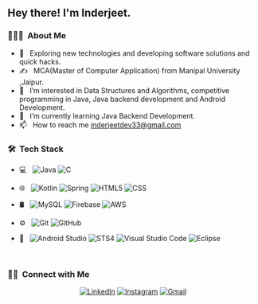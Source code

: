 
<h2> Hey there! I'm Inderjeet.</h2>

<h3> 👨🏻‍💻 &nbsp;About Me </h3>

- 🤔 &nbsp; Exploring new technologies and developing software solutions and quick hacks.
- ✍️ &nbsp; MCA(Master of Computer Application) from Manipal University ,Jaipur.
- 👀 &nbsp; I’m interested in Data Structures and Algorithms, competitive programming in Java, Java backend development and Android Development.
- 🌱 &nbsp; I’m currently learning Java Backend Development.
- 📫 &nbsp; How to reach me <a href="inderjeetdev33@gmail.com">inderjeetdev33@gmail.com
<h3> 🛠 &nbsp;Tech Stack</h3>

- 💻 &nbsp;
  ![Java](https://img.shields.io/badge/-Java-333333?style=flat&logo=Java&logoColor=007396)
  ![C](https://img.shields.io/badge/-C-333333?style=flat&logo=C%2B%2B&logoColor=00599C)

- 🌐 &nbsp;
  ![Kotlin](https://img.shields.io/badge/-kotlin-333333?style=flat&logo=kotlin)
  ![Spring](https://img.shields.io/badge/-spring-333333?style=flat&logo=spring)
  ![HTML5](https://img.shields.io/badge/-HTML5-333333?style=flat&logo=HTML5)
  ![CSS](https://img.shields.io/badge/-CSS-333333?style=flat&logo=CSS3&logoColor=1572B6)
- 🛢 &nbsp;
  ![MySQL](https://img.shields.io/badge/-MySQL-333333?style=flat&logo=mysql)
  ![Firebase](https://img.shields.io/badge/-firebase-333333?style=flat&logo=firebase)
  ![AWS](https://img.shields.io/badge/-aws-333333?style=flat&logo=AWS)
- ⚙️ &nbsp;
  ![Git](https://img.shields.io/badge/-Git-333333?style=flat&logo=git)
  ![GitHub](https://img.shields.io/badge/-GitHub-333333?style=flat&logo=github)
- 🔧 &nbsp;
  ![Android Studio](https://img.shields.io/badge/-androidstudio-333333?style=flat&logo=androidstudio)
  ![STS4](https://img.shields.io/badge/-STS4-333333?style=flat&logo=spring)
  ![Visual Studio Code](https://img.shields.io/badge/-Visual%20Studio%20Code-333333?style=flat&logo=visual-studio-code&logoColor=007ACC)
  ![Eclipse](https://img.shields.io/badge/-Eclipse-333333?style=flat&logo=eclipse-ide&logoColor=2C2255)
  
<br/>


<h3> 🤝🏻 &nbsp;Connect with Me </h3>

<p align="center">
<a href="https://www.linkedin.com/in/inderjeetdev/"><img alt="LinkedIn" src="https://img.shields.io/badge/LinkedIn-Inderjeet-blue?style=flat-square&logo=linkedin"></a>
<a href="https://www.instagram.com/jeet_yadav03/"><img alt="Instagram" src="https://img.shields.io/badge/Instagram-jeet_yadav03-blue?style=flat-square&logo=instagram"></a>
<a href="inderjeetdev33@gmail.com"><img alt="Gmail" src="https://img.shields.io/badge/Gmail-inderjeetdev33@gmail.com-blue?style=flat-square&logo=gmail"></a>
</p>
